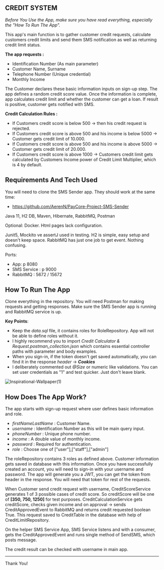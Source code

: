 ﻿CREDIT SYSTEM
-
*Before You Use the App, make sure you have read everything, especially the "How To Run The App".*

This app's main function is to gather customer credit requests, calculate customers credit limits and send 
them SMS notification as well as returning credit limit status.

**The app requests :**
* Identification Number (As main parameter)
* Customer Name, Surname
* Telephone Number (Unique credential)
* Monthly Income

The Customer declares these basic information inputs on sign-up step. The app defines a random credit score value. Once 
the information is complete, app calculates credit limit and whether the customer can get a loan. If result is positive, 
customer gets notified with SMS.

**Credit Calculation Rules :**
* If Customers credit score is below 500 -> then his credit request is rejected.
* If Customers credit score is above 500 and his income is below 5000 -> Customer gets credit limit of 10.000.
* If Customers credit score is above 500 and his income is above 5000 -> Customer gets credit limit of 20.000.
* If Customers credit score is above 1000 -> Customers credit limit gets calculated by Customers Income power of Credit 
Limit Multiplier, which is 4 by default.


Requirements And Tech Used
-
You will need to clone the SMS Sender app. They should work at the same time:
* https://github.com/AerenN/PayCore-Project-SMS-Sender

Java 11, H2 DB, Maven, Hibernate, RabbitMQ, Postman

Optional: Docker. Html pages lack configuration.

Junit5, Mockito ve assertJ used in testing. H2 is simple, easy setup and doesn't keep space.
RabbitMQ has just one job to get event. Nothing confusing.

Ports:
* App: p 8080
* SMS Service : p 9000
* RabbitMQ : 5672 / 15672

How To Run The App
-
Clone everything in the repository. You will need Postman for making requests and getting responses. Make sure the SMS
Sender app is running and RabbitMQ service is up.

**Key Points**:
* Keep the *data.sql* file, it contains roles for RoleRepository. App will not be able to define roles without it.
* I highly recommend you to import *Credit Calculator & Request.postman_collection.json* which contains essential
  controller paths with parameter and body examples.
* When you sign-in, if the token doesn't get saved automatically, you can find it in the response *header* -> ***Cookies***
* I deliberately commented out *@Size* or numeric like validations. You can set user credentials as "1" and test quicker.
  Just don't leave blank.


![Inspirational-Wallpaper(1)](https://user-images.githubusercontent.com/81401869/155888882-2a0b48c0-58d0-410b-8ee5-812c4c549eb6.jpg)


How Does The App Work?
-

The app starts with sign-up request where user defines basic information and role.
* *firstNameLastName* : Customer Name.
* *username* : Identification Number as this will be main query input.
* *phoneNumber* : Unique phone number.
* *income* : A double value of monthly income.
* *password* : Required for authentication.
* *role* : Choose one of ["user"],["staff"],["admin"]

The roleRepository contains 3 roles as defined above. Customer information gets saved in database with this information.
Once you have successfully created an account, you will need to sign-in with your username and password. The 
app will generate you a JWT, you can get the token from header in the response. You will need that token for 
rest of the requests.

When Customer send credit request with username, CreditScoreService generates 1 of 3 possible cases of credit score. So 
creditScore will be one of **[350, 750, 1250]** for test purposes. CreditCalculationService gets creditScore, checks given 
income and on approval -> sends CreditApprovedEvent to RabbitMQ and returns credit requested boolean True. 
This request saved to CreditTable in the database with help of CreditLimitRepository.

On the helper SMS Service App, SMS Service listens and with a consumer, gets the CreditApprovedEvent and runs single 
method of SendSMS, which posts message.

The credit result can be checked with username in main app.


********************************************************************

Thank You!
